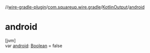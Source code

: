 //[wire-gradle-plugin](../../../index.md)/[com.squareup.wire.gradle](../index.md)/[KotlinOutput](index.md)/[android](android.md)

# android

[jvm]\
var [android](android.md): [Boolean](https://kotlinlang.org/api/latest/jvm/stdlib/kotlin/-boolean/index.html) = false
